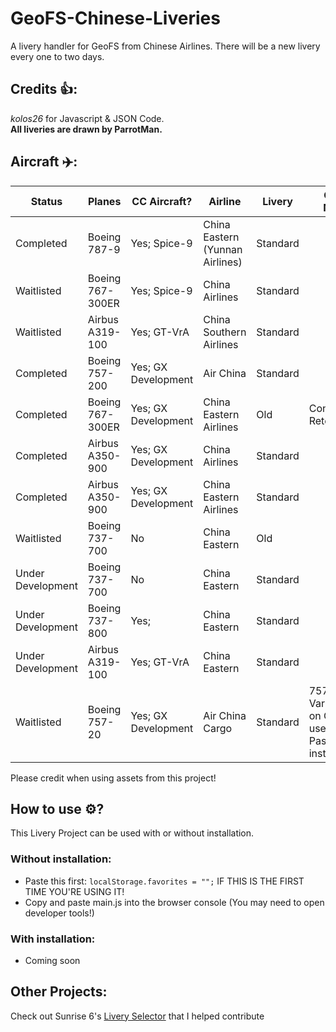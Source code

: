 # GeoFS-Chinese-Liveries
A livery handler for GeoFS from Chinese Airlines. There will be a new livery every one to two days.

## Credits 👍:
*kolos26* for Javascript & JSON Code.
<br>**All liveries are drawn by ParrotMan.**</br>

## Aircraft ✈️:

|       Status         |      Planes      |       CC Aircraft?      |             Airline             |   Livery   |                        Other Notes                         |
| -------------------- | ---------------- | ----------------------- | ------------------------------- | ---------- | ---------------------------------------------------------- |
| Completed            |  Boeing 787-9    |     Yes; Spice-9        | China Eastern (Yunnan Airlines) |  Standard  |                                                            |
| Waitlisted           |  Boeing 767-300ER|     Yes; Spice-9        | China Airlines                  |  Standard  |                                                            |
| Waitlisted           | Airbus A319-100  |     Yes; GT-VrA         | China Southern Airlines         |  Standard  |                                                            |
| Completed            |  Boeing 757-200  |     Yes; GX Development | Air China                       |  Standard  |                                                            |
| Completed            | Boeing 767-300ER |     Yes; GX Development | China Eastern Airlines          |  Old       | Considering Retexturing                                    |
| Completed            | Airbus A350-900  |     Yes; GX Development | China Airlines                  |  Standard  |                                                            |
| Completed            | Airbus A350-900  |     Yes; GX Development | China Eastern Airlines          |  Standard  |                                                            |
| Waitlisted           | Boeing 737-700   |     No                  | China Eastern                   |  Old       |                                                            |
| Under Development    | Boeing 737-700   |     No                  | China Eastern                   |  Standard  |                                                            |
| Under Development    | Boeing 737-800   |     Yes;                | China Eastern                   |  Standard  |                                                            |
| Under Development    | Airbus A319-100  |     Yes; GT-VrA         | China Eastern                   |  Standard  |                                                            |
| Waitlisted           | Boeing 757-20    |     Yes; GX Development | Air China Cargo                 |  Standard  | 757 Cargo Varient not on GeoFS; use Passenger instead      |

Please credit when using assets from this project!

## How to use ⚙️? 
This Livery Project can be used with or without installation.

### Without installation:

- Paste this first: ``localStorage.favorites = "";`` IF THIS IS THE FIRST TIME YOU'RE USING IT!
- Copy and paste main.js into the browser console (You may need to open developer tools!)

### With installation: 
- Coming soon

## Other Projects:
Check out Sunrise 6's [Livery Selector](https://github.com/Sunrise-6/Kittyo-Group-Livery-Selector/tree/main) that I helped contribute 
